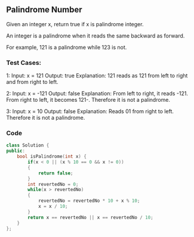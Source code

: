 ## Palindrome Number

Given an integer x, return true if x is palindrome integer.

An integer is a palindrome when it reads the same backward as forward.

For example, 121 is a palindrome while 123 is not.

### Test Cases:

1:
Input: x = 121
Output: true
Explanation: 121 reads as 121 from left to right and from right to left.

2:
Input: x = -121
Output: false
Explanation: From left to right, it reads -121. From right to left, it becomes 121-. Therefore it is not a palindrome.

3:
Input: x = 10
Output: false
Explanation: Reads 01 from right to left. Therefore it is not a palindrome.
 
### Code

```c++
class Solution {
public:
    bool isPalindrome(int x) {
        if(x < 0 || (x % 10 == 0 && x != 0))
        {
            return false;
        }
        int revertedNo = 0;
        while(x > revertedNo)
        {
            revertedNo = revertedNo * 10 + x % 10;
            x = x / 10;
        }
        return x == revertedNo || x == revertedNo / 10;
    }
};
```
